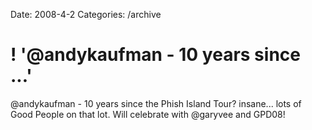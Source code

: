 Date: 2008-4-2
Categories: /archive

# ! '@andykaufman - 10 years since ...'

@andykaufman - 10 years since the Phish Island Tour? insane... lots of Good People on that lot.  Will celebrate with @garyvee and GPD08!
